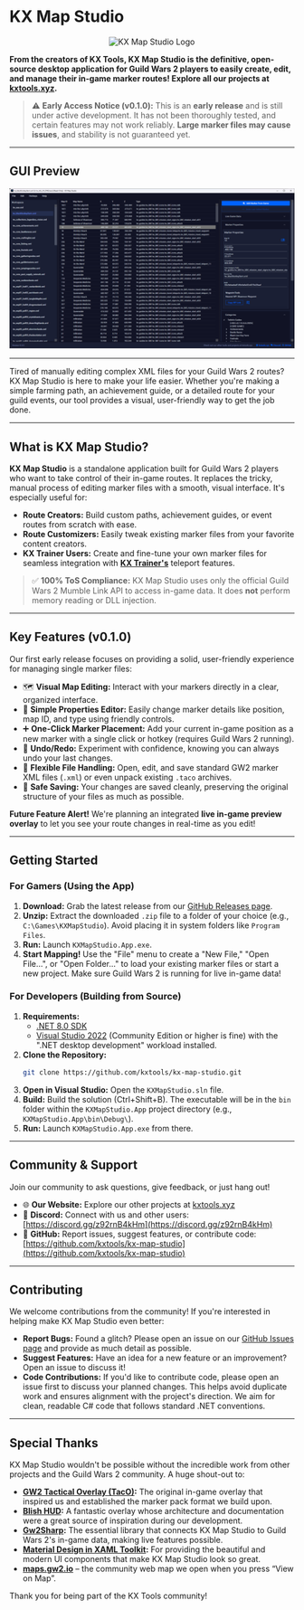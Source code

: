 ﻿# KX Map Studio

<p align="center">
  <img src="images/kxmapstudio_logo.png" alt="KX Map Studio Logo">
</p>

**From the creators of KX Tools, KX Map Studio is the definitive, open-source desktop application for Guild Wars 2 players to easily create, edit, and manage their in-game marker routes! Explore all our projects at [kxtools.xyz](https://kxtools.xyz).**

> ⚠️ **Early Access Notice (v0.1.0):** This is an **early release** and is still under active development. It has not been thoroughly tested, and certain features may not work reliably. **Large marker files may cause issues**, and stability is not guaranteed yet.

---

## GUI Preview

<p align="center">
  <img src="images/app_screenshot_v2.png" alt="App Screenshot">
</p>

---

Tired of manually editing complex XML files for your Guild Wars 2 routes? KX Map Studio is here to make your life easier. Whether you're making a simple farming path, an achievement guide, or a detailed route for your guild events, our tool provides a visual, user-friendly way to get the job done.

---

## What is KX Map Studio?

**KX Map Studio** is a standalone application built for Guild Wars 2 players who want to take control of their in-game routes. It replaces the tricky, manual process of editing marker files with a smooth, visual interface. It's especially useful for:

*   **Route Creators:** Build custom paths, achievement guides, or event routes from scratch with ease.
*   **Route Customizers:** Easily tweak existing marker files from your favorite content creators.
*   **KX Trainer Users:** Create and fine-tune your own marker files for seamless integration with **[KX Trainer's](https://kxtools.xyz/)** teleport features.

> ✅ **100% ToS Compliance:** KX Map Studio uses only the official Guild Wars 2 Mumble Link API to access in-game data. It does **not** perform memory reading or DLL injection.

---

## Key Features (v0.1.0)

Our first early release focuses on providing a solid, user-friendly experience for managing single marker files:

*   🗺️ **Visual Map Editing:** Interact with your markers directly in a clear, organized interface.
*   📝 **Simple Properties Editor:** Easily change marker details like position, map ID, and type using friendly controls.
*   ➕ **One-Click Marker Placement:** Add your current in-game position as a new marker with a single click or hotkey (requires Guild Wars 2 running).
*   🔄 **Undo/Redo:** Experiment with confidence, knowing you can always undo your last changes.
*   📂 **Flexible File Handling:** Open, edit, and save standard GW2 marker XML files (`.xml`) or even unpack existing `.taco` archives.
*   💾 **Safe Saving:** Your changes are saved cleanly, preserving the original structure of your files as much as possible.

**Future Feature Alert!** We're planning an integrated **live in-game preview overlay** to let you see your route changes in real-time as you edit!

---

## Getting Started

### For Gamers (Using the App)

1.  **Download:** Grab the latest release from our [GitHub Releases page](https://github.com/kxtools/kx-map-studio/releases).
2.  **Unzip:** Extract the downloaded `.zip` file to a folder of your choice (e.g., `C:\Games\KXMapStudio`). Avoid placing it in system folders like `Program Files`.
3.  **Run:** Launch `KXMapStudio.App.exe`.
4.  **Start Mapping!** Use the "File" menu to create a "New File," "Open File...", or "Open Folder..." to load your existing marker files or start a new project. Make sure Guild Wars 2 is running for live in-game data!

### For Developers (Building from Source)

1.  **Requirements:**
    *   [.NET 8.0 SDK](https://dotnet.microsoft.com/download/dotnet/8.0)
    *   [Visual Studio 2022](https://visualstudio.microsoft.com/) (Community Edition or higher is fine) with the ".NET desktop development" workload installed.
2.  **Clone the Repository:**
    ```bash
    git clone https://github.com/kxtools/kx-map-studio.git
    ```
3.  **Open in Visual Studio:** Open the `KXMapStudio.sln` file.
4.  **Build:** Build the solution (Ctrl+Shift+B). The executable will be in the `bin` folder within the `KXMapStudio.App` project directory (e.g., `KXMapStudio.App\bin\Debug\`).
5.  **Run:** Launch `KXMapStudio.App.exe` from there.

---

## Community & Support

Join our community to ask questions, give feedback, or just hang out!

*   🌐 **Our Website:** Explore our other projects at [kxtools.xyz](https://kxtools.xyz)
*   💬 **Discord:** Connect with us and other users: [https://discord.gg/z92rnB4kHm](https://discord.gg/z92rnB4kHm)
*   🐙 **GitHub:** Report issues, suggest features, or contribute code: [https://github.com/kxtools/kx-map-studio](https://github.com/kxtools/kx-map-studio)

---

## Contributing

We welcome contributions from the community! If you're interested in helping make KX Map Studio even better:

*   **Report Bugs:** Found a glitch? Please open an issue on our [GitHub Issues page](https://github.com/kxtools/kx-map-studio/issues) and provide as much detail as possible.
*   **Suggest Features:** Have an idea for a new feature or an improvement? Open an issue to discuss it!
*   **Code Contributions:** If you'd like to contribute code, please open an issue first to discuss your planned changes. This helps avoid duplicate work and ensures alignment with the project's direction. We aim for clean, readable C# code that follows standard .NET conventions.

---

## Special Thanks

KX Map Studio wouldn't be possible without the incredible work from other projects and the Guild Wars 2 community. A huge shout-out to:

*   **[GW2 Tactical Overlay (TacO)](https://github.com/BoyC/GW2TacO):** The original in-game overlay that inspired us and established the marker pack format we build upon.
*   **[Blish HUD](https://github.com/blish-hud/Blish-HUD):** A fantastic overlay whose architecture and documentation were a great source of inspiration during our development.
*   **[Gw2Sharp](https://github.com/Archomeda/Gw2Sharp):** The essential library that connects KX Map Studio to Guild Wars 2's in-game data, making live features possible.
*   **[Material Design in XAML Toolkit](https://github.com/MaterialDesignInXAML/MaterialDesignInXamlToolkit):** For providing the beautiful and modern UI components that make KX Map Studio look so great.
*   **[maps.gw2.io](https://github.com/Snappey/maps.gw2.io)** – the community web map we open when you press “View on Map”.

Thank you for being part of the KX Tools community!